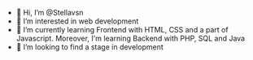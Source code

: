 - 👋 Hi, I’m @Stellavsn
- 👀 I’m interested in web development
- 🌱 I’m currently learning Frontend with HTML, CSS and a part of Javascript. Moreover, I'm learning Backend with PHP, SQL and Java
- 💞️ I’m looking to find a stage in development


<!---
Stellavsn/Stellavsn is a ✨ special ✨ repository because its `README.md` (this file) appears on your GitHub profile.
You can click the Preview link to take a look at your changes.
--->
